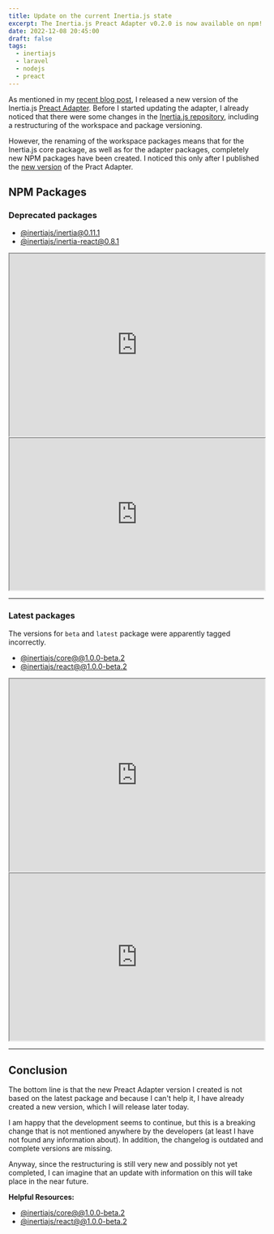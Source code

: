 ```yaml
---
title: Update on the current Inertia.js state
excerpt: The Inertia.js Preact Adapter v0.2.0 is now available on npm!
date: 2022-12-08 20:45:00
draft: false
tags:
  - inertiajs
  - laravel
  - nodejs
  - preact
---
```


As mentioned in my
[recent blog post](/blog/inertia.js-preact-adapter-v0.2.0-released/), I released
a new version of the Inertia.js
[Preact Adapter](https://www.npmjs.com/package/@jrson83/inertia-preact). Before
I started updating the adapter, I already noticed that there were some changes
in the [Inertia.js repository](https://github.com/inertiajs/inertia), including
a restructuring of the workspace and package versioning.

However, the renaming of the workspace packages means that for the Inertia.js
core package, as well as for the adapter packages, completely new NPM packages
have been created. I noticed this only after I published the
[new version](https://www.npmjs.com/package/@jrson83/inertia-preact/v/0.2.0) of
the Pract Adapter.

## NPM Packages

### Deprecated packages

- [@inertiajs/inertia@0.11.1](https://www.npmjs.com/package/@inertiajs/inertia/v/0.11.1)
- [@inertiajs/inertia-react@0.8.1](https://www.npmjs.com/package/@inertiajs/inertia-react/v/0.8.1)

<iframe
  id="myIframe"
  title="@inertiajs/inertia@0.11.1"
  width="100%"
  height="360px"
  src="https://arve0.github.io/npm-download-size/#@inertiajs%2finertia">
</iframe>

<iframe
  title="@inertiajs/inertia-react@0.8.1"
  width="100%"
  height="300px"
  src="https://arve0.github.io/npm-download-size/#@inertiajs%2finertia-react">
</iframe>

<hr />

### Latest packages

The versions for `beta` and `latest` package were apparently tagged incorrectly.

- [@inertiajs/core@@1.0.0-beta.2](https://www.npmjs.com/package/@inertiajs/core/v/1.0.0-beta.2)
- [@inertiajs/react@@1.0.0-beta.2](https://www.npmjs.com/package/@inertiajs/react/v/1.0.0-beta.2)

<iframe
  title="@inertiajs/inertia-react@0.8.1"
  width="100%"
  height="380px"
  src="https://arve0.github.io/npm-download-size/#@inertiajs%2fcore@1.0.0-beta.2">
</iframe>

<iframe
  title="@inertiajs/inertia-react@0.8.1"
  width="100%"
  height="330px"
  src="https://arve0.github.io/npm-download-size/#@inertiajs%2freact@1.0.0-beta.2">
</iframe>

<hr />

## Conclusion

The bottom line is that the new Preact Adapter version I created is not based on
the latest package and because I can't help it, I have already created a new
version, which I will release later today.

I am happy that the development seems to continue, but this is a breaking change
that is not mentioned anywhere by the developers (at least I have not found any
information about). In addition, the changelog is outdated and complete versions
are missing.

Anyway, since the restructuring is still very new and possibly not yet
completed, I can imagine that an update with information on this will take place
in the near future.

**Helpful Resources:**

- [@inertiajs/core@@1.0.0-beta.2](https://www.npmjs.com/package/@inertiajs/core/v/1.0.0-beta.2)
- [@inertiajs/react@@1.0.0-beta.2](https://www.npmjs.com/package/@inertiajs/react/v/1.0.0-beta.2)
